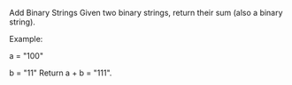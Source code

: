 Add Binary Strings
Given two binary strings, return their sum (also a binary string).

Example:

a = "100"

b = "11"
Return a + b = "111".